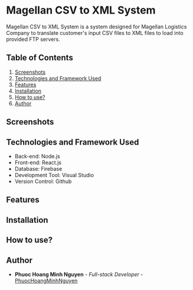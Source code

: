 # Magellan CSV to XML System

Magellan CSV to XML System is a system designed for Magellan Logistics Company to translate customer's input CSV files to XML files to load into provided FTP servers.

## Table of Contents
1. [Screenshots](#screenshots)
2. [Technologies and Framework Used](#technologies-and-framework-used)
3. [Features](#features)
4. [Installation](#installation)
5. [How to use?](#how-to-use)
6. [Author](#author)

## Screenshots

## Technologies and Framework Used
- Back-end: Node.js
- Front-end: React.js
- Database: Firebase
- Development Tool: Visual Studio
- Version Control: Github

## Features

## Installation

## How to use?

## Author
* **Phuoc Hoang Minh Nguyen** - *Full-stack Developer* - [PhuocHoangMinhNguyen](https://github.com/PhuocHoangMinhNguyen)
